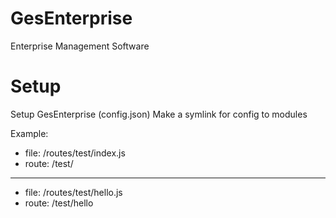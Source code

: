 # GesEnterprise
Enterprise Management Software

# Setup
Setup GesEnterprise (config.json)
Make a symlink for config to modules

Example:
* file: /routes/test/index.js
* route: /test/
---
* file: /routes/test/hello.js
* route: /test/hello